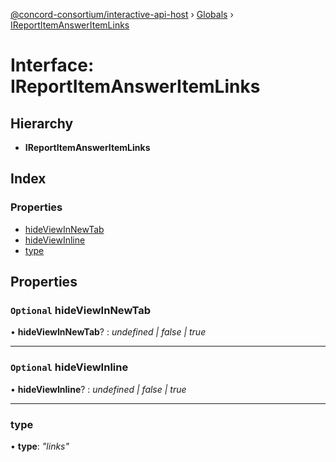 [@concord-consortium/interactive-api-host](../README.md) › [Globals](../globals.md) › [IReportItemAnswerItemLinks](ireportitemansweritemlinks.md)

# Interface: IReportItemAnswerItemLinks

## Hierarchy

* **IReportItemAnswerItemLinks**

## Index

### Properties

* [hideViewInNewTab](ireportitemansweritemlinks.md#optional-hideviewinnewtab)
* [hideViewInline](ireportitemansweritemlinks.md#optional-hideviewinline)
* [type](ireportitemansweritemlinks.md#type)

## Properties

### `Optional` hideViewInNewTab

• **hideViewInNewTab**? : *undefined | false | true*

___

### `Optional` hideViewInline

• **hideViewInline**? : *undefined | false | true*

___

###  type

• **type**: *"links"*
